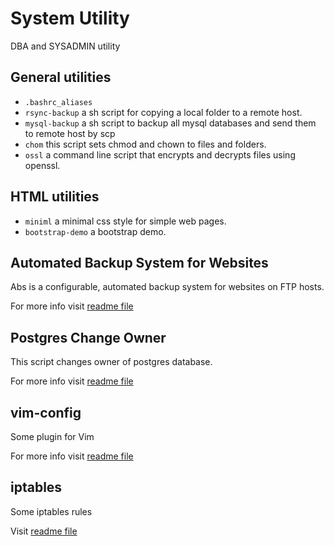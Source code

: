 System Utility
==============

DBA and SYSADMIN utility

General utilities
-----------------

* `.bashrc_aliases`
* `rsync-backup` a sh script for copying a local folder to a remote host.
* `mysql-backup` a sh script to backup all mysql databases and send them to remote host by scp
* `chom` this script sets chmod and chown to files and folders.
* `ossl` a command line script that encrypts and decrypts files using openssl.

HTML utilities
--------------

* `miniml` a minimal css style for simple web pages.
* `bootstrap-demo` a bootstrap demo.

Automated Backup System for Websites
------------------------------------

Abs is a configurable, automated backup system for websites on FTP hosts.

For more info visit [readme file](abs/README.md)

Postgres Change Owner
---------------------

This script changes owner of postgres database.

For more info visit [readme file](postgres-utilities/README.md#postgres-change-owner)


vim-config
----------

Some plugin for Vim

For more info visit [readme file](vim-config/README.md)


iptables
--------

Some iptables rules

Visit [readme file](iptables/README.md)

